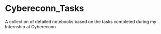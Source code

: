 # Cybereconn_Tasks
A collection of detailed notebooks based on the tasks completed during my Internship at Cybereconn

